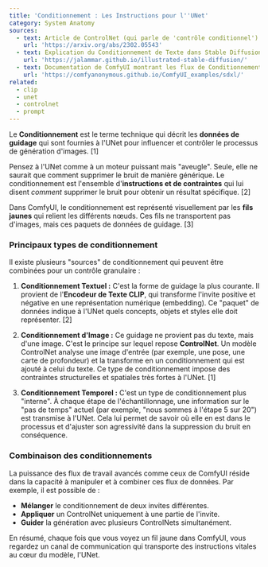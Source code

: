 ```yaml
---
title: 'Conditionnement : Les Instructions pour l''UNet'
category: System Anatomy
sources:
  - text: Article de ControlNet (qui parle de 'contrôle conditionnel')
    url: 'https://arxiv.org/abs/2302.05543'
  - text: Explication du Conditionnement de Texte dans Stable Diffusion
    url: 'https://jalammar.github.io/illustrated-stable-diffusion/'
  - text: Documentation de ComfyUI montrant les flux de Conditionnement
    url: 'https://comfyanonymous.github.io/ComfyUI_examples/sdxl/'
related:
  - clip
  - unet
  - controlnet
  - prompt
---
```


Le **Conditionnement** est le terme technique qui décrit les **données de guidage** qui sont fournies à l'UNet pour influencer et contrôler le processus de génération d'images. [1]

Pensez à l'UNet comme à un moteur puissant mais "aveugle". Seule, elle ne saurait que comment supprimer le bruit de manière générique. Le conditionnement est l'ensemble d'**instructions et de contraintes** qui lui disent *comment* supprimer le bruit pour obtenir un résultat spécifique. [2]

Dans ComfyUI, le conditionnement est représenté visuellement par les **fils jaunes** qui relient les différents nœuds. Ces fils ne transportent pas d'images, mais ces paquets de données de guidage. [3]

### Principaux types de conditionnement

Il existe plusieurs "sources" de conditionnement qui peuvent être combinées pour un contrôle granulaire :

1.  **Conditionnement Textuel :**
    C'est la forme de guidage la plus courante. Il provient de l'**Encodeur de Texte CLIP**, qui transforme l'invite positive et négative en une représentation numérique (embedding). Ce "paquet" de données indique à l'UNet quels concepts, objets et styles elle doit représenter. [2]

2.  **Conditionnement d'Image :**
    Ce guidage ne provient pas du texte, mais d'une image. C'est le principe sur lequel repose **ControlNet**. Un modèle ControlNet analyse une image d'entrée (par exemple, une pose, une carte de profondeur) et la transforme en un conditionnement qui est ajouté à celui du texte. Ce type de conditionnement impose des contraintes structurelles et spatiales très fortes à l'UNet. [1]

3.  **Conditionnement Temporel :**
    C'est un type de conditionnement plus "interne". À chaque étape de l'échantillonnage, une information sur le "pas de temps" actuel (par exemple, "nous sommes à l'étape 5 sur 20") est transmise à l'UNet. Cela lui permet de savoir où elle en est dans le processus et d'ajuster son agressivité dans la suppression du bruit en conséquence.

### Combinaison des conditionnements

La puissance des flux de travail avancés comme ceux de ComfyUI réside dans la capacité à manipuler et à combiner ces flux de données. Par exemple, il est possible de :
- **Mélanger** le conditionnement de deux invites différentes.
- **Appliquer** un ControlNet uniquement à une partie de l'invite.
- **Guider** la génération avec plusieurs ControlNets simultanément.

En résumé, chaque fois que vous voyez un fil jaune dans ComfyUI, vous regardez un canal de communication qui transporte des instructions vitales au cœur du modèle, l'UNet.
